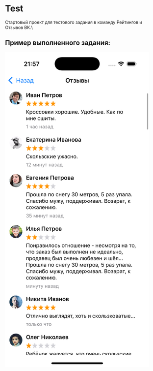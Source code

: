# Test
Стартовый проект для тестового задания в команду Рейтингов и Отзывов ВК.\

## Пример выполненного задания:

![скриншот](https://github.com/DzhamiRakhmetov/Test-task/raw/main/screenShot.png)


